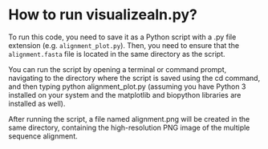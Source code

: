 
# How to run visualizealn.py?

To run this code, you need to save it as a Python script with a .py file extension (e.g. `alignment_plot.py`). Then, you need to ensure that the `alignment.fasta` file is located in the same directory as the script.

You can run the script by opening a terminal or command prompt, navigating to the directory where the script is saved using the cd command, and then typing python alignment_plot.py (assuming you have Python 3 installed on your system and the matplotlib and biopython libraries are installed as well).

After running the script, a file named alignment.png will be created in the same directory, containing the high-resolution PNG image of the multiple sequence alignment.
